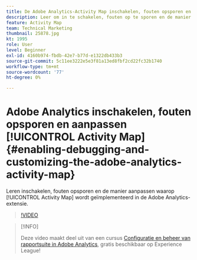 ```yaml
---
title: De Adobe Analytics-Activity Map inschakelen, fouten opsporen en aanpassen
description: Leer om in te schakelen, fouten op te sporen en de manier aan te passen waarop Activity Map wordt geïmplementeerd in de Adobe Analytics-extensie.
feature: Activity Map
team: Technical Marketing
thumbnail: 25878.jpg
kt: 1995
role: User
level: Beginner
exl-id: 4160b974-fbdb-42e7-b77d-e1322db433b3
source-git-commit: 5c11ee3222e5e3f81a13ed8fbf2cd22fc32b1740
workflow-type: tm+mt
source-wordcount: '77'
ht-degree: 0%

---
```


# Adobe Analytics inschakelen, fouten opsporen en aanpassen [!UICONTROL Activity Map] {#enabling-debugging-and-customizing-the-adobe-analytics-activity-map}

Leren inschakelen, fouten opsporen en de manier aanpassen waarop [!UICONTROL Activity Map] wordt geïmplementeerd in de Adobe Analytics-extensie.

>[!VIDEO](https://video.tv.adobe.com/v/25878?quality=12)

>[!INFO]
>
> Deze video maakt deel uit van een cursus [Configuratie en beheer van rapportsuite in Adobe Analytics](https://experienceleague.adobe.com/?recommended=Analytics-A-1-2021.1.administration), gratis beschikbaar op Experience League!